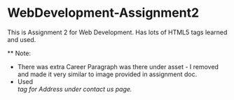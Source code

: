 # WebDevelopment-Assignment2
This is Assignment 2 for Web Development.
Has lots of HTML5 tags learned and used.

** Note: 
* There was extra Career Paragraph was there under asset - I removed and made it very similar to image provided in assignment doc.
* Used <address> tag for Address under contact us page.
